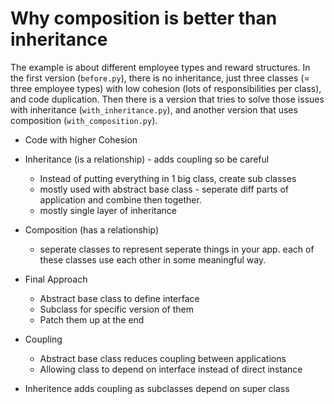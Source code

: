 # Why composition is better than inheritance
The example is about different employee types and reward structures. In the first version (`before.py`), there is no inheritance, just three classes (= three employee types) with low cohesion (lots of responsibilities per class), and code duplication. Then there is a version that tries to solve those issues with inheritance (`with_inheritance.py`), and another version that uses composition (`with_composition.py`).

- Code with higher Cohesion

- Inheritance (is a relationship) - adds coupling so be careful
    - Instead of putting everything in 1 big class, create sub classes 
    - mostly used with abstract base class - seperate diff parts of application and combine then together. 
    - mostly single layer of inheritance 
- Composition (has a relationship)
    - seperate classes to represent seperate things in your app. each of these classes use each other in some meaningful way. 

- Final Approach 
    - Abstract base class to define interface
    - Subclass for specific version of them 
    - Patch them up at the end 

- Coupling
    - Abstract base class reduces coupling between applications
    - Allowing class to depend on interface instead of direct instance 

- Inheritence adds coupling as subclasses depend on super class 

